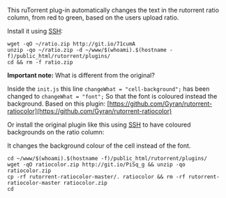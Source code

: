 
This ruTorrent plug-in automatically changes the text in the rutorrent ratio column, from red to green, based on the users upload ratio.

Install it using [SSH](https://www.feralhosting.com/faq/view?question=12):

~~~
wget -qO ~/ratio.zip http://git.io/71cumA
unzip -qo ~/ratio.zip -d ~/www/$(whoami).$(hostname -f)/public_html/rutorrent/plugins/
cd && rm -f ratio.zip
~~~

**Important note:** What is different from the original?

Inside the `init.js` this line `changeWhat = "cell-background";` has been changed to `changeWhat = "font";` So that the font is coloured instead the background. Based on this plugin: [https://github.com/Gyran/rutorrent-ratiocolor](https://github.com/Gyran/rutorrent-ratiocolor)

Or install the original plugin like this using [SSH](https://www.feralhosting.com/faq/view?question=12) to have coloured backgrounds on the ratio column:

It changes the background colour of the cell instead of the font.

~~~
cd ~/www/$(whoami).$(hostname -f)/public_html/rutorrent/plugins/
wget -qO ratiocolor.zip http://git.io/PiSq_g && unzip -qo ratiocolor.zip
cp -rf rutorrent-ratiocolor-master/. ratiocolor && rm -rf rutorrent-ratiocolor-master ratiocolor.zip
cd
~~~



